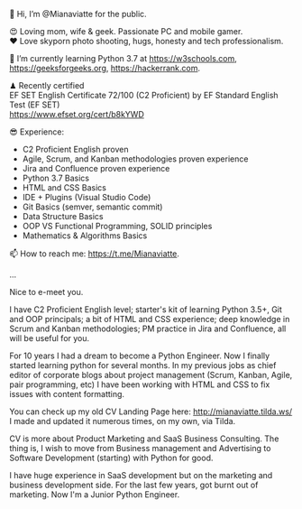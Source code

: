👋 Hi, I’m @Mianaviatte for the public.

😍 Loving mom, wife & geek. Passionate PC and mobile gamer.  
❤️ Love skyporn photo shooting, hugs, honesty and tech professionalism.

🌱 I’m currently learning Python 3.7 at 
https://w3schools.com,
https://geeksforgeeks.org,
https://hackerrank.com.

♟ Recently certified  
EF SET English Certificate 72/100 (C2 Proficient) by EF Standard English Test (EF SET)  
https://www.efset.org/cert/b8kYWD

😎 Experience:
- C2 Proficient English proven
- Agile, Scrum, and Kanban methodologies proven experience
- Jira and Confluence proven experience
- Python 3.7 Basics
- HTML and CSS Basics
- IDE + Plugins (Visual Studio Code)
- Git Basics (semver, semantic commit)
- Data Structure Basics
- OOP VS Functional Programming, SOLID principles
- Mathematics & Algorithms Basics

📫 How to reach me: https://t.me/Mianaviatte.  

...  

Nice to e-meet you.

I have C2 Proficient English level; starter's kit of learning Python 3.5+, Git and OOP principals; a bit of HTML and CSS experience; deep knowledge in Scrum and Kanban methodologies; PM practice in Jira and Confluence, all will be useful for you.

For 10 years I had a dream to become a Python Engineer. Now I finally started learning python for several months. 
In my previous jobs as chief editor of corporate blogs about project management (Scrum, Kanban, Agile, pair programming, etc) I have been working with HTML and CSS to fix issues with content formatting.

You can check up my old CV Landing Page here: http://mianaviatte.tilda.ws/  
I made and updated it numerous times, on my own, via Tilda.

CV is more about Product Marketing and SaaS Business Consulting. The thing is, I wish to move from Business management and Advertising to Software Development (starting) with Python for good.

I have huge experience in SaaS development but on the marketing and business development side. For the last few years, got burnt out of marketing. Now I'm a Junior Python Engineer.

<!---
Mianaviatte/Mianaviatte is a ✨ special ✨ repository because its `README.md` (this file) appears on your GitHub profile.
You can click the Preview link to take a look at your changes.
--->
